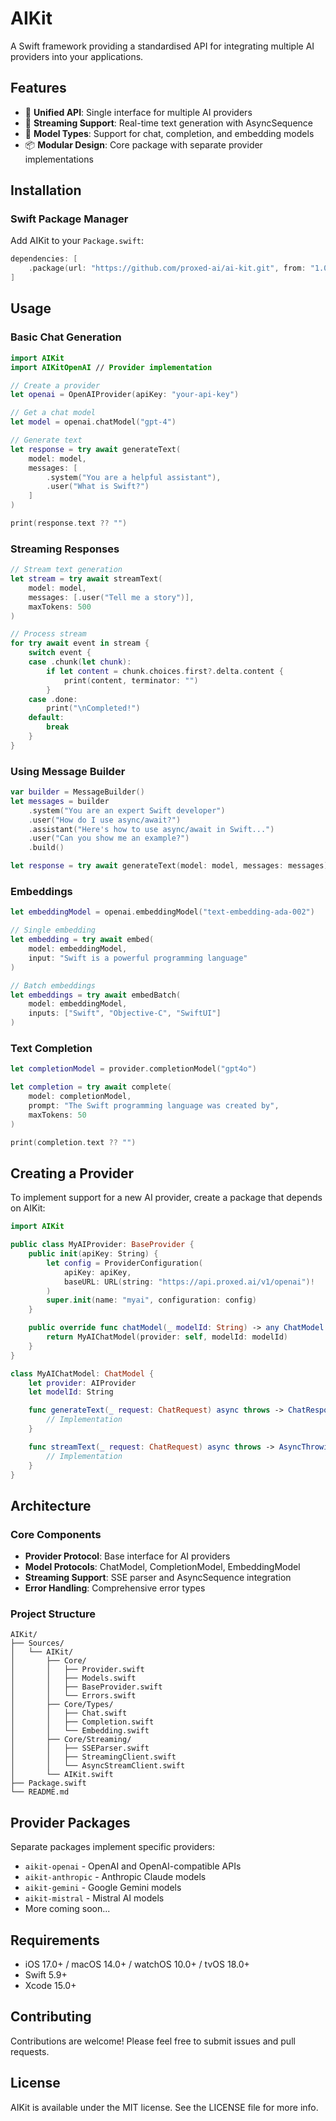 # AIKit

A Swift framework providing a standardised API for integrating multiple AI providers into your applications.

## Features

- 🎯 **Unified API**: Single interface for multiple AI providers
- 🔄 **Streaming Support**: Real-time text generation with AsyncSequence
- 🎨 **Model Types**: Support for chat, completion, and embedding models
- 📦 **Modular Design**: Core package with separate provider implementations

## Installation

### Swift Package Manager

Add AIKit to your `Package.swift`:

```swift
dependencies: [
    .package(url: "https://github.com/proxed-ai/ai-kit.git", from: "1.0.0")
]
```

## Usage

### Basic Chat Generation

```swift
import AIKit
import AIKitOpenAI // Provider implementation

// Create a provider
let openai = OpenAIProvider(apiKey: "your-api-key")

// Get a chat model
let model = openai.chatModel("gpt-4")

// Generate text
let response = try await generateText(
    model: model,
    messages: [
        .system("You are a helpful assistant"),
        .user("What is Swift?")
    ]
)

print(response.text ?? "")
```

### Streaming Responses

```swift
// Stream text generation
let stream = try await streamText(
    model: model,
    messages: [.user("Tell me a story")],
    maxTokens: 500
)

// Process stream
for try await event in stream {
    switch event {
    case .chunk(let chunk):
        if let content = chunk.choices.first?.delta.content {
            print(content, terminator: "")
        }
    case .done:
        print("\nCompleted!")
    default:
        break
    }
}
```

### Using Message Builder

```swift
var builder = MessageBuilder()
let messages = builder
    .system("You are an expert Swift developer")
    .user("How do I use async/await?")
    .assistant("Here's how to use async/await in Swift...")
    .user("Can you show me an example?")
    .build()

let response = try await generateText(model: model, messages: messages)
```

### Embeddings

```swift
let embeddingModel = openai.embeddingModel("text-embedding-ada-002")

// Single embedding
let embedding = try await embed(
    model: embeddingModel,
    input: "Swift is a powerful programming language"
)

// Batch embeddings
let embeddings = try await embedBatch(
    model: embeddingModel,
    inputs: ["Swift", "Objective-C", "SwiftUI"]
)
```

### Text Completion

```swift
let completionModel = provider.completionModel("gpt4o")

let completion = try await complete(
    model: completionModel,
    prompt: "The Swift programming language was created by",
    maxTokens: 50
)

print(completion.text ?? "")
```

## Creating a Provider

To implement support for a new AI provider, create a package that depends on AIKit:

```swift
import AIKit

public class MyAIProvider: BaseProvider {
    public init(apiKey: String) {
        let config = ProviderConfiguration(
            apiKey: apiKey,
            baseURL: URL(string: "https://api.proxed.ai/v1/openai")!
        )
        super.init(name: "myai", configuration: config)
    }

    public override func chatModel(_ modelId: String) -> any ChatModel {
        return MyAIChatModel(provider: self, modelId: modelId)
    }
}

class MyAIChatModel: ChatModel {
    let provider: AIProvider
    let modelId: String

    func generateText(_ request: ChatRequest) async throws -> ChatResponse {
        // Implementation
    }

    func streamText(_ request: ChatRequest) async throws -> AsyncThrowingStream<ChatStreamEvent, Error> {
        // Implementation
    }
}
```

## Architecture

### Core Components

- **Provider Protocol**: Base interface for AI providers
- **Model Protocols**: ChatModel, CompletionModel, EmbeddingModel
- **Streaming Support**: SSE parser and AsyncSequence integration
- **Error Handling**: Comprehensive error types

### Project Structure

```
AIKit/
├── Sources/
│   └── AIKit/
│       ├── Core/
│       │   ├── Provider.swift
│       │   ├── Models.swift
│       │   ├── BaseProvider.swift
│       │   └── Errors.swift
│       ├── Core/Types/
│       │   ├── Chat.swift
│       │   ├── Completion.swift
│       │   └── Embedding.swift
│       ├── Core/Streaming/
│       │   ├── SSEParser.swift
│       │   ├── StreamingClient.swift
│       │   └── AsyncStreamClient.swift
│       └── AIKit.swift
├── Package.swift
└── README.md
```

## Provider Packages

Separate packages implement specific providers:

- `aikit-openai` - OpenAI and OpenAI-compatible APIs
- `aikit-anthropic` - Anthropic Claude models
- `aikit-gemini` - Google Gemini models
- `aikit-mistral` - Mistral AI models
- More coming soon...

## Requirements

- iOS 17.0+ / macOS 14.0+ / watchOS 10.0+ / tvOS 18.0+
- Swift 5.9+
- Xcode 15.0+

## Contributing

Contributions are welcome! Please feel free to submit issues and pull requests.

## License

AIKit is available under the MIT license. See the LICENSE file for more info.
